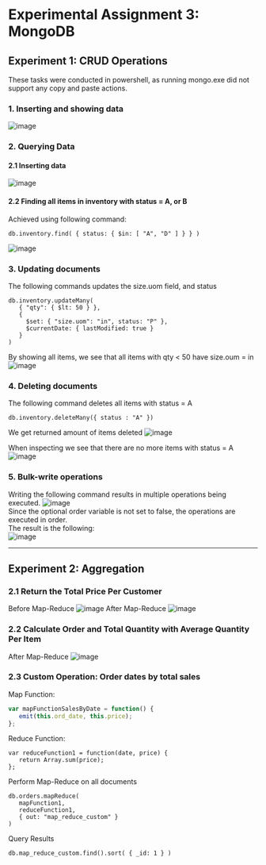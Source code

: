 # Experimental Assignment 3: MongoDB
## Experiment 1: CRUD Operations
These tasks were conducted in powershell, as running mongo.exe did not support any copy and paste actions. 

### 1. Inserting and showing data
![image](https://user-images.githubusercontent.com/54100104/191807080-c60e7813-0db5-4eed-a408-5821d2cb6b62.png)

### 2. Querying Data
#### 2.1 Inserting data
![image](https://user-images.githubusercontent.com/54100104/191809158-3485b467-5191-4a11-b212-f364ba1df6bb.png)
#### 2.2 Finding all items in inventory with status = A, or B
Achieved using following command:
```
db.inventory.find( { status: { $in: [ "A", "D" ] } } )
```
![image](https://user-images.githubusercontent.com/54100104/191809475-b3560d6f-2532-446d-91a3-bcb0a9731d7f.png)

### 3. Updating documents
The following commands updates the size.uom field, and status
```
db.inventory.updateMany(
   { "qty": { $lt: 50 } },
   {
     $set: { "size.uom": "in", status: "P" },
     $currentDate: { lastModified: true }
   }
)
```
By showing all items, we see that all items with qty < 50 have size.oum = in
![image](https://user-images.githubusercontent.com/54100104/191811185-fe302832-b74b-4286-b661-7452ad56ac16.png)

### 4. Deleting documents
The following command deletes all items with status = A
```
db.inventory.deleteMany({ status : "A" })
```
We get returned amount of items deleted
![image](https://user-images.githubusercontent.com/54100104/191811521-906be6b9-b159-4db2-8a5d-1e60ccd6f7d4.png)

When inspecting we see that there are no more items with status = A
![image](https://user-images.githubusercontent.com/54100104/191811801-b0b73d0b-3b17-4594-90d3-5f013b9203ac.png)

### 5. Bulk-write operations
Writing the following command results in multiple operations being executed.
![image](https://user-images.githubusercontent.com/54100104/191813635-0ff67513-de61-481a-b6c4-ab8528466503.png)   
Since the optional order variable is not set to false, the operations are executed in order.   
The result is the following:   
![image](https://user-images.githubusercontent.com/54100104/191813980-c6635133-df35-4b8f-a036-c0f433de535c.png)

---
## Experiment 2: Aggregation

### 2.1 Return the Total Price Per Customer
Before Map-Reduce
![image](https://user-images.githubusercontent.com/54100104/191822989-1dc6cba7-6fba-4e1e-bc4e-02d1a47ce402.png)
After Map-Reduce
![image](https://user-images.githubusercontent.com/54100104/191822707-fcc22cd8-e3dd-4c70-85b8-55b4fcec7916.png)

### 2.2 Calculate Order and Total Quantity with Average Quantity Per Item
After Map-Reduce
![image](https://user-images.githubusercontent.com/54100104/191823485-86bb1f7b-ef25-4903-8d70-a25493f74848.png)

### 2.3 Custom Operation: Order dates by total sales
Map Function:
```js
var mapFunctionSalesByDate = function() {
   emit(this.ord_date, this.price);
};
```
Reduce Function:
```
var reduceFunction1 = function(date, price) {
   return Array.sum(price);
};
```
Perform Map-Reduce on all documents
```
db.orders.mapReduce(
   mapFunction1,
   reduceFunction1,
   { out: "map_reduce_custom" }
)
```
Query Results
```
db.map_reduce_custom.find().sort( { _id: 1 } )
```
